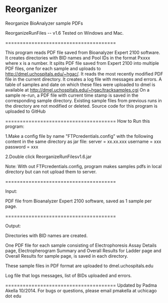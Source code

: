 Reorganizer
===========

Reorganize BioAnalyzer sample PDFs 

ReorganizeRunFiles -- v1.6
Tested on Windows and Mac.

======================================

This program reads PDF file saved from Bioanalyzer Expert 2100 software.
It creates directories with BID names and Pool IDs in the format Pxxxx where x is a number.
It splits PDF file saved from Expert 2100 into multiple PDF files, one for each sample and uploads to http://dmel.uchospitals.edu/~hgac/.
It reads the most recently modified PDF file in the current directory.
It creates a log file with messages and errors.
A table of samples and date on which these files were uploaded to dmel is available at
http://dmel.uchospitals.edu/~hgac/tracksamples.cgi
On a sample re-run, a PDF file with current time stamp is saved in the corresponding sample directory. Existing sample files from previous runs in the directory are not modified or deleted. 
Source code for this program is uploaded to GitHub

======================================
How to Run this program:

1.Make a config file by name "FTPcredentials.config" with the following content in the same directory as jar file:
server = xx.xx.xxx
username = xxx
password = xxx

2.Double click ReorganizeRunFilesv1.6.jar

Note: With out FTPcredentials.config, program makes samples pdfs in local directory but can not upload them to server.

======================================

Input:

PDF file from Bioanalyzer Expert 2100 software, saved as 1 sample per page.

======================================

Output:

Directories with BID names are created.

One PDF file for each sample consisting of Electrophoresis Assay Details page, Electropherogram Summary and Overall Results for Ladder page and Overall Results for sample page, is saved in each directory.

These sample files in PDF format are uploaded to dmel.uchospitals.edu

Log file that logs messages, list of BIDs uploaded and errors.

======================================
Updated by Padma Akella 10/2014.
For bugs or questions, please email 
pmakella  at  uchicago  dot  edu 
